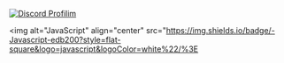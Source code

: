 [![Discord Profilim](https://lanyard.cnrad.dev/api/747991566085521428)](https://discord.com/users/747991566085521428)

<img alt="JavaScript" align="center" src="https://img.shields.io/badge/-Javascript-edb200?style=flat-square&logo=javascript&logoColor=white%22/%3E
